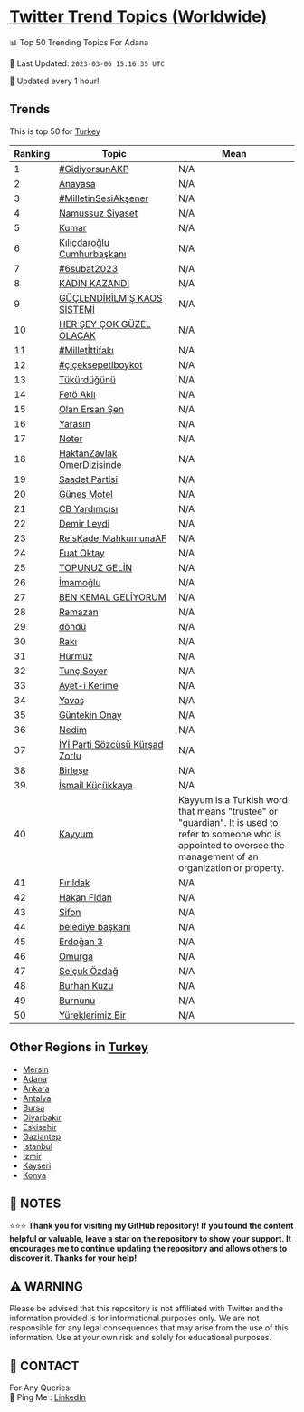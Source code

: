 [Twitter Trend Topics (Worldwide)](https://github.com/ErcinDedeoglu/Twitter-Trend-Topics)
==========


📊 Top 50 Trending Topics For Adana

📆 Last Updated: `2023-03-06 15:16:35 UTC`

🔧 Updated every 1 hour!


## Trends

This is top 50 for [Turkey](</Turkey>)

| Ranking | Topic | Mean |
| ------- | ------------ | ------------ |
| 1 | [#GidiyorsunAKP](http://twitter.com/search?q=%23GidiyorsunAKP) | N/A |
| 2 | [Anayasa](http://twitter.com/search?q=Anayasa) | N/A |
| 3 | [#MilletinSesiAkşener](http://twitter.com/search?q=%23MilletinSesiAk%c5%9fener) | N/A |
| 4 | [Namussuz Siyaset](http://twitter.com/search?q=Namussuz+Siyaset) | N/A |
| 5 | [Kumar](http://twitter.com/search?q=Kumar) | N/A |
| 6 | [Kılıçdaroğlu Cumhurbaşkanı](http://twitter.com/search?q=K%c4%b1l%c4%b1%c3%a7daro%c4%9flu+Cumhurba%c5%9fkan%c4%b1) | N/A |
| 7 | [#6subat2023](http://twitter.com/search?q=%236subat2023) | N/A |
| 8 | [KADIN KAZANDI](http://twitter.com/search?q=KADIN+KAZANDI) | N/A |
| 9 | [GÜÇLENDİRİLMİŞ KAOS SİSTEMİ](http://twitter.com/search?q=G%c3%9c%c3%87LEND%c4%b0R%c4%b0LM%c4%b0%c5%9e+KAOS+S%c4%b0STEM%c4%b0) | N/A |
| 10 | [HER ŞEY ÇOK GÜZEL OLACAK](http://twitter.com/search?q=HER+%c5%9eEY+%c3%87OK+G%c3%9cZEL+OLACAK) | N/A |
| 11 | [#Milletİttifakı](http://twitter.com/search?q=%23Millet%c4%b0ttifak%c4%b1) | N/A |
| 12 | [#çiçeksepetiboykot](http://twitter.com/search?q=%23%c3%a7i%c3%a7eksepetiboykot) | N/A |
| 13 | [Tükürdüğünü](http://twitter.com/search?q=T%c3%bck%c3%bcrd%c3%bc%c4%9f%c3%bcn%c3%bc) | N/A |
| 14 | [Fetö Aklı](http://twitter.com/search?q=Fet%c3%b6+Akl%c4%b1) | N/A |
| 15 | [Olan Ersan Şen](http://twitter.com/search?q=Olan+Ersan+%c5%9een) | N/A |
| 16 | [Yarasın](http://twitter.com/search?q=Yaras%c4%b1n) | N/A |
| 17 | [Noter](http://twitter.com/search?q=Noter) | N/A |
| 18 | [HaktanZavlak OmerDizisinde](http://twitter.com/search?q=HaktanZavlak+OmerDizisinde) | N/A |
| 19 | [Saadet Partisi](http://twitter.com/search?q=Saadet+Partisi) | N/A |
| 20 | [Güneş Motel](http://twitter.com/search?q=G%c3%bcne%c5%9f+Motel) | N/A |
| 21 | [CB Yardımcısı](http://twitter.com/search?q=CB+Yard%c4%b1mc%c4%b1s%c4%b1) | N/A |
| 22 | [Demir Leydi](http://twitter.com/search?q=Demir+Leydi) | N/A |
| 23 | [ReisKaderMahkumunaAF](http://twitter.com/search?q=ReisKaderMahkumunaAF) | N/A |
| 24 | [Fuat Oktay](http://twitter.com/search?q=Fuat+Oktay) | N/A |
| 25 | [TOPUNUZ GELİN](http://twitter.com/search?q=TOPUNUZ+GEL%c4%b0N) | N/A |
| 26 | [İmamoğlu](http://twitter.com/search?q=%c4%b0mamo%c4%9flu) | N/A |
| 27 | [BEN KEMAL GELİYORUM](http://twitter.com/search?q=BEN+KEMAL+GEL%c4%b0YORUM) | N/A |
| 28 | [Ramazan](http://twitter.com/search?q=Ramazan) | N/A |
| 29 | [döndü](http://twitter.com/search?q=d%c3%b6nd%c3%bc) | N/A |
| 30 | [Rakı](http://twitter.com/search?q=Rak%c4%b1) | N/A |
| 31 | [Hürmüz](http://twitter.com/search?q=H%c3%bcrm%c3%bcz) | N/A |
| 32 | [Tunç Soyer](http://twitter.com/search?q=Tun%c3%a7+Soyer) | N/A |
| 33 | [Ayet-i Kerime](http://twitter.com/search?q=Ayet-i+Kerime) | N/A |
| 34 | [Yavaş](http://twitter.com/search?q=Yava%c5%9f) | N/A |
| 35 | [Güntekin Onay](http://twitter.com/search?q=G%c3%bcntekin+Onay) | N/A |
| 36 | [Nedim](http://twitter.com/search?q=Nedim) | N/A |
| 37 | [İYİ Parti Sözcüsü Kürşad Zorlu](http://twitter.com/search?q=%c4%b0Y%c4%b0+Parti+S%c3%b6zc%c3%bcs%c3%bc+K%c3%bcr%c5%9fad+Zorlu) | N/A |
| 38 | [Birleşe](http://twitter.com/search?q=Birle%c5%9fe) | N/A |
| 39 | [İsmail Küçükkaya](http://twitter.com/search?q=%c4%b0smail+K%c3%bc%c3%a7%c3%bckkaya) | N/A |
| 40 | [Kayyum](http://twitter.com/search?q=Kayyum) | Kayyum is a Turkish word that means "trustee" or "guardian". It is used to refer to someone who is appointed to oversee the management of an organization or property. |
| 41 | [Fırıldak](http://twitter.com/search?q=F%c4%b1r%c4%b1ldak) | N/A |
| 42 | [Hakan Fidan](http://twitter.com/search?q=Hakan+Fidan) | N/A |
| 43 | [Sifon](http://twitter.com/search?q=Sifon) | N/A |
| 44 | [belediye başkanı](http://twitter.com/search?q=belediye+ba%c5%9fkan%c4%b1) | N/A |
| 45 | [Erdoğan 3](http://twitter.com/search?q=Erdo%c4%9fan+3) | N/A |
| 46 | [Omurga](http://twitter.com/search?q=Omurga) | N/A |
| 47 | [Selçuk Özdağ](http://twitter.com/search?q=Sel%c3%a7uk+%c3%96zda%c4%9f) | N/A |
| 48 | [Burhan Kuzu](http://twitter.com/search?q=Burhan+Kuzu) | N/A |
| 49 | [Burnunu](http://twitter.com/search?q=Burnunu) | N/A |
| 50 | [Yüreklerimiz Bir](http://twitter.com/search?q=Y%c3%bcreklerimiz+Bir) | N/A |



## Other Regions in [Turkey](</Turkey>)

* [Mersin](</Turkey/Mersin.md>)
* [Adana](</Turkey/Adana.md>)
* [Ankara](</Turkey/Ankara.md>)
* [Antalya](</Turkey/Antalya.md>)
* [Bursa](</Turkey/Bursa.md>)
* [Diyarbakır](</Turkey/Diyarbakır.md>)
* [Eskişehir](</Turkey/Eskişehir.md>)
* [Gaziantep](</Turkey/Gaziantep.md>)
* [Istanbul](</Turkey/Istanbul.md>)
* [Izmir](</Turkey/Izmir.md>)
* [Kayseri](</Turkey/Kayseri.md>)
* [Konya](</Turkey/Konya.md>)



## 📝 NOTES

⭐⭐⭐ **Thank you for visiting my GitHub repository! If you found the content helpful or valuable, leave a star on the repository to show your support. It encourages me to continue updating the repository and allows others to discover it. Thanks for your help!**


## ⚠️ WARNING

Please be advised that this repository is not affiliated with Twitter and the information provided is for informational purposes only. We are not responsible for any legal consequences that may arise from the use of this information. Use at your own risk and solely for educational purposes.


## 📨 CONTACT

 For Any Queries:  
            🏓 Ping Me : [LinkedIn](https://www.linkedin.com/in/ercindedeoglu/)
